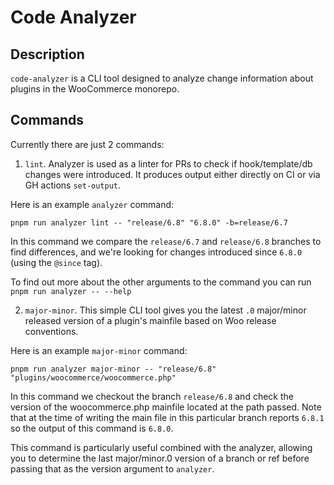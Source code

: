 # Code Analyzer

## Description

`code-analyzer` is a CLI tool designed to analyze change information about plugins in the WooCommerce monorepo.

## Commands

Currently there are just 2 commands:

1. `lint`. Analyzer is used as a linter for PRs to check if hook/template/db changes were introduced. It produces output either directly on CI or via GH actions `set-output`.

Here is an example `analyzer` command:

`pnpm run analyzer lint -- "release/6.8" "6.8.0" -b=release/6.7`

In this command we compare the `release/6.7` and `release/6.8` branches to find differences, and we're looking for changes introduced since `6.8.0` (using the `@since` tag).

To find out more about the other arguments to the command you can run `pnpm run analyzer -- --help`

2. `major-minor`. This simple CLI tool gives you the latest `.0` major/minor released version of a plugin's mainfile based on Woo release conventions. 

Here is an example `major-minor` command:

`pnpm run analyzer major-minor -- "release/6.8" "plugins/woocommerce/woocommerce.php"`

In this command we checkout the branch `release/6.8` and check the version of the woocommerce.php mainfile located at the path passed. Note that at the time of
writing the main file in this particular branch reports `6.8.1` so the output of this command is `6.8.0`.

This command is particularly useful combined with the analyzer, allowing you to determine the last major/minor.0 version of a branch or ref before passing that as the
version argument to `analyzer`.
